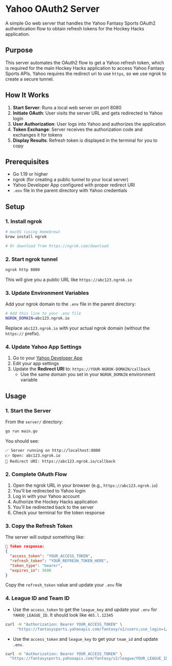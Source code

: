 # Yahoo OAuth2 Server

A simple Go web server that handles the Yahoo Fantasy Sports OAuth2 authentication flow to obtain refresh tokens for the Hockey Hacks application.

## Purpose

This server automates the OAuth2 flow to get a Yahoo refresh token, which is required for the main Hockey Hacks application to access Yahoo Fantasy Sports APIs. Yahoo requires the redirect uri to use `https`, so we use ngrok to create a secure tunnel.

## How It Works

1. **Start Server**: Runs a local web server on port 8080
2. **Initiate OAuth**: User visits the server URL and gets redirected to Yahoo login
3. **User Authorization**: User logs into Yahoo and authorizes the application
4. **Token Exchange**: Server receives the authorization code and exchanges it for tokens
5. **Display Results**: Refresh token is displayed in the terminal for you to copy

## Prerequisites

- Go 1.19 or higher
- ngrok (for creating a public tunnel to your local server)
- Yahoo Developer App configured with proper redirect URI
- `.env` file in the parent directory with Yahoo credentials

## Setup

### 1. Install ngrok

```bash
# macOS (using Homebrew)
brew install ngrok

# Or download from https://ngrok.com/download
```

### 2. Start ngrok tunnel

```bash
ngrok http 8080
```

This will give you a public URL like `https://abc123.ngrok.io`

### 3. Update Environment Variables

Add your ngrok domain to the `.env` file in the parent directory:

```bash
# Add this line to your .env file
NGROK_DOMAIN=abc123.ngrok.io
```

Replace `abc123.ngrok.io` with your actual ngrok domain (without the `https://` prefix).

### 4. Update Yahoo App Settings

1. Go to your [Yahoo Developer App](https://developer.yahoo.com/apps/)
2. Edit your app settings
3. Update the **Redirect URI** to: `https://YOUR-NGROK-DOMAIN/callback`
   - Use the same domain you set in your `NGROK_DOMAIN` environment variable

## Usage

### 1. Start the Server

From the `server/` directory:

```bash
go run main.go
```

You should see:
```
✅ Server running on http://localhost:8080
👉 Open: abc123.ngrok.io
🔗 Redirect URI: https://abc123.ngrok.io/callback
```

### 2. Complete OAuth Flow

1. Open the ngrok URL in your browser (e.g., `https://abc123.ngrok.io`)
2. You'll be redirected to Yahoo login
3. Log in with your Yahoo account
4. Authorize the Hockey Hacks application
5. You'll be redirected back to the server
6. Check your terminal for the token response

### 3. Copy the Refresh Token

The server will output something like:

```json
🎉 Token response:
{
  "access_token": "YOUR_ACCESS_TOKEN",
  "refresh_token": "YOUR_REFRESH_TOKEN_HERE",
  "token_type": "bearer",
  "expires_in": 3600
}
```

Copy the `refresh_token` value and update your `.env` file

### 4. League ID and Team ID

- Use the `access_token` to get the `league_key` and update your `.env` for `YAHOO_LEAGUE_ID`.
It should look like `465.l.12345`
```bash
curl -H "Authorization: Bearer YOUR_ACCESS_TOKEN" \
     "https://fantasysports.yahooapis.com/fantasy/v2/users;use_login=1/games;game_keys=nhl/leagues?format=json" | grep league_key
```

- Use the `access_token` and `league_key` to get your `team_id` and update `.env`.
```bash
curl -H "Authorization: Bearer YOUR_ACCESS_TOKEN" \
  "https://fantasysports.yahooapis.com/fantasy/v2/league/YOUR_LEAGUE_ID/teams?format=json"
```
